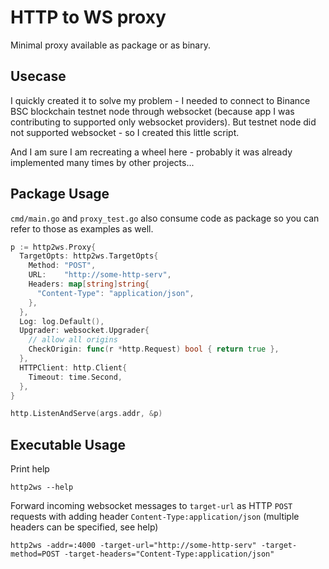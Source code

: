 # HTTP to WS proxy

Minimal proxy available as package or as binary.

## Usecase

I quickly created it to solve my problem - I needed to connect to Binance BSC blockchain testnet node through websocket (because app I was contributing to supported only websocket providers).
But testnet node did not supported websocket - so I created this little script.

And I am sure I am recreating a wheel here - probably it was already implemented many times by other projects...

## Package Usage

`cmd/main.go` and `proxy_test.go` also consume code as package so you can refer to those as examples as well.

```go
p := http2ws.Proxy{
  TargetOpts: http2ws.TargetOpts{
    Method: "POST",
    URL:    "http://some-http-serv",
    Headers: map[string]string{
      "Content-Type": "application/json",
    },
  },
  Log: log.Default(),
  Upgrader: websocket.Upgrader{
    // allow all origins
    CheckOrigin: func(r *http.Request) bool { return true },
  },
  HTTPClient: http.Client{
    Timeout: time.Second,
  },
}

http.ListenAndServe(args.addr, &p)
```

## Executable Usage

Print help

```
http2ws --help
```

Forward incoming websocket messages to `target-url` as HTTP `POST` requests with adding header `Content-Type:application/json` (multiple headers can be specified, see help)

```
http2ws -addr=:4000 -target-url="http://some-http-serv" -target-method=POST -target-headers="Content-Type:application/json"
```
